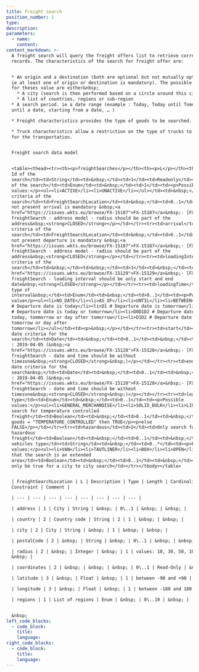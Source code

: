 ```yaml
---
title: Freight search
position_number: 1
type:
description:
parameters:
  - name:
    content:
content_markdown: >-
  A freight search will query the freight offers list to retrieve corresponding
  records. The characteristics of the search for freight offer are:


  * An origin and a destination (both are optional but not mutually optional –
  ie at least one of origin or destination is mandatory). The possible choice
  for theses value are either&nbsp;
    * A city (search is then performed based on a circle around this city)
    * A list of countries, regions or sub-region
  * A search period. ie a date range (example : Today, Today until Tomorrow,
  until a date, starting from a date, … )

  * Freight characteristics provides the type of goods to be searched.

  * Truck characteristics allow a restriction on the type of trucks to be used
  for the transportation.


  Freight search data model


  <table><thead><tr><th><p>freightSearches</p></th><th><p>L</p></th><th><p>Description</p></th><th><p>Type</p></th><th><p>Length</p></th><th><p>Cardinality</p></th><th><p>Constraint</p></th><th><p>Comment</p></th></tr></thead><tbody><tr><td>searchId</td><td>1</td><td>Unique
  Id of the
  search</td><td>String</td><td>&nbsp;</td><td>1</td><td>Readonly</td><td>&nbsp;</td></tr><tr><td>state</td><td>1</td><td>Status
  of the search</td><td>Enum</td><td>&nbsp;</td><td>1</td><td><p>Possible
  values:</p><ul><li>ACTIVE</li><li>UNACTIVE</li></ul></td><td>&nbsp;</td></tr><tr><td>departure</td><td>1</td><td>Departure
  criteria of the
  search</td><td>FreightSearchLocation</td><td>&nbsp;</td><td>0..1</td><td>&nbsp;</td><td><p>if
  not present arrival is mandatory &nbsp;<a
  href="https://issues.wkts.eu/browse/FX-15187">FX-15187</a>&nbsp;- [FX-API] -
  freightSearch - address model - radius should be part of the
  address&nbsp;<strong>CLOSED</strong></p></td></tr><tr><td>arrival</td><td>1</td><td>Arrival
  criteria of the
  search</td><td>FreightSearchLocation</td><td>&nbsp;</td><td>0..1</td><td>&nbsp;</td><td><p>if
  not present departure is mandatory &nbsp;<a
  href="https://issues.wkts.eu/browse/FX-15187">FX-15187</a>&nbsp;- [FX-API] -
  freightSearch - address model - radius should be part of the
  address&nbsp;<strong>CLOSED</strong></p></td></tr><tr><td>loadingInterval</td><td>1</td><td>Loading
  criteria of the
  search</td><td>&nbsp;</td><td>&nbsp;</td><td>1</td><td>&nbsp;</td><td><p><a
  href="https://issues.wkts.eu/browse/FX-15129">FX-15129</a>&nbsp;- [FX-API] -
  freightSearch - loading interval should be only start and end
  date&nbsp;<strong>CLOSED</strong></p></td></tr><tr><td>loadingTime</td><td>2</td><td>fix
  type of
  interval&nbsp;</td><td>Enum</td><td>&nbsp;</td><td>0..1</td><td><p>Possible
  value</p><ul><li>NO_DATE</li><li>AS_OF</li><li>UNTIL</li><li>BETWEEN</li><li>ON</li><li>D0
  # Departure date is today</li><li>D1 # Departure date is tomorrow</li><li>D0D1
  # Departure date is today or tomorrow</li><li>D0D1D2 # Departure date is
  today, tommorrow or day after tomorrow</li><li>D1D2 # Departure date is
  tomorrow or day after
  tomorrow</li></ul></td><td><p>&nbsp;</p></td></tr><tr><td>start</td><td>2</td><td>Start
  date criteria for the
  search</td><td>Date</td><td>&nbsp;</td><td>0..1</td><td>&nbsp;</td><td><p>format
  : 2019-04-05 (&nbsp;<a
  href="https://issues.wkts.eu/browse/FX-15128">FX-15128</a>&nbsp;- [FX-API] -
  freightSearch - date and time should be without
  timezone&nbsp;<strong>CLOSED</strong>&nbsp;)</p></td></tr><tr><td>end</td><td>2</td><td>End
  date criteria for the
  search&nbsp;</td><td>Date</td><td>&nbsp;</td><td>0..1</td><td>&nbsp;</td><td><p>format
  : 2019-04-05 (&nbsp;<a
  href="https://issues.wkts.eu/browse/FX-15128">FX-15128</a>&nbsp;- [FX-API] -
  freightSearch - date and time should be without
  timezone&nbsp;<strong>CLOSED</strong>&nbsp;)</p></td></tr><tr><td>loadingDescritpion</td><td>1</td><td>&nbsp;</td><td>&nbsp;</td><td>&nbsp;</td><td>&nbsp;</td><td>&nbsp;</td><td>&nbsp;</td></tr><tr><td>goods</td><td>2</td><td>Goods
  type</td><td>Enum</td><td>&nbsp;</td><td>0..1</td><td><p>Possible
  values:</p><ul><li>GENERAL_MERCHANDISE</li><li>SOLID_BULK</li><li>LIQUID_BULK</li><li>ABNORMAL</li><li>CONTAINER</li></ul></td><td>&nbsp;</td></tr><tr><td>weight</td><td>2</td><td>Weight</td><td>Integer</td><td>&nbsp;</td><td>0..1</td><td>0-999</td><td>&nbsp;</td></tr><tr><td>length</td><td>2</td><td>Length</td><td>Integer</td><td>&nbsp;</td><td>0..1</td><td>0-25</td><td>&nbsp;</td></tr><tr><td>volume</td><td>2</td><td>Volume</td><td>Integer</td><td>&nbsp;</td><td>0..1</td><td>0-999</td><td>&nbsp;</td></tr><tr><td><p>temperatureControlled</p></td><td>2</td><td>Only
  search for temperature controlled
  freight</td><td>Boolean</td><td>&nbsp;</td><td>0..1</td><td>&nbsp;</td><td><p>if
  goods = "TEMPERATURE_CONTROLLED" then TRUE</p><p>else
  FALSE</p></td></tr><tr><td>hazardous</td><td>2</td><td>Only search for
  hazardous
  freight</td><td>Boolean</td><td>&nbsp;</td><td>0..1</td><td>&nbsp;</td><td>&nbsp;</td></tr><tr><td>Vehicles</td><td>2</td><td>Required
  vehicles type</td><td>String</td><td>&nbsp;</td><td>0..*</td><td><p>Possible
  values:</p><ul><li>VAN</li><li>TAUTLINER</li><li>BOX</li><li>OPEN</li><li>TRAX_WALKING_FLOOR</li><li>COIL</li><li>JUMBO</li><li>MEGATRAILER</li><li>ISOTHERMIC</li><li>REFRIGERATED</li><li>FREEZER</li><li>MULTI_TEMPERATURE</li><li>PUBLIC_WORKS_TIPPER</li><li>CEREAL_TIPPER</li><li>STEEL_TROUGH</li><li>ARMOURED_TROUGH</li><li>PALLETABLE_BULK</li><li>WALKING_FLOOR</li><li>LIQUID_TANK</li><li>PULVERULENT_TANK</li><li>FLAT</li><li>LOWLOADER</li><li>CONTAINER_20</li><li>CONTAINER_40</li><li>CONTAINER_45</li></ul></td><td>&nbsp;</td></tr><tr><td>extendedSearch</td><td>1</td><td>Indicator
  that the search is an extended
  area</td><td>Boolean</td><td>&nbsp;</td><td>0..1</td><td>&nbsp;</td><td>Can
  only be true for a city to city search</td></tr></tbody></table>


  | FreightSearchLocation | L | Description | Type | Length | Cardinality |
  Constraint | Comment |

  | --- | --- | --- | --- | --- | --- | --- | --- |

  | address | 1 | City | String | &nbsp; | 0\..1 | &nbsp; | &nbsp; |

  | country | 2 | Country code | String | 2 | 1 | &nbsp; | &nbsp; |

  | city | 2 | City | String | &nbsp; | 1 | &nbsp; | &nbsp; |

  | postalCode | 2 | &nbsp; | String | &nbsp; | 0\..1 | &nbsp; | &nbsp; |

  | radius | 2 | &nbsp; | Integer | &nbsp; | 1 | values: 10, 30, 50, 100 |
  &nbsp; |

  | coordinates | 2 | &nbsp; | &nbsp; | &nbsp; | 0\..1 | Read-Only | &nbsp; |

  | latitude | 3 | &nbsp; | Float | &nbsp; | 1 | between -90 and +90 | &nbsp; |

  | longitude | 3 | &nbsp; | Float | &nbsp; | 1 | between -180 and 180 | &nbsp; |

  | regions | 1 | List of regions | Enum | &nbsp; | 0\..10 | &nbsp; |   |


  &nbsp;
left_code_blocks:
  - code_block:
    title:
    language:
right_code_blocks:
  - code_block:
    title:
    language:
---
```

